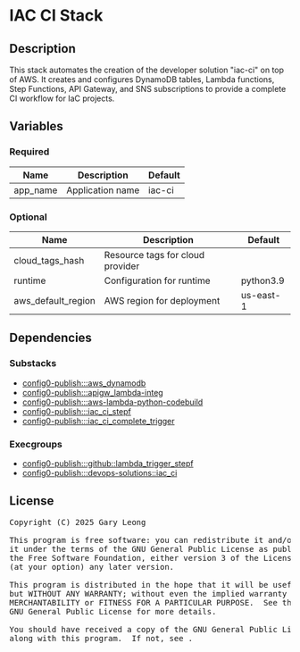 # IAC CI Stack

## Description
This stack automates the creation of the developer solution "iac-ci" on top of AWS. It creates and configures DynamoDB tables, Lambda functions, Step Functions, API Gateway, and SNS subscriptions to provide a complete CI workflow for IaC projects.

## Variables

### Required
| Name | Description | Default |
|------|-------------|---------|
| app_name | Application name | iac-ci |

### Optional
| Name | Description | Default |
|------|-------------|---------|
| cloud_tags_hash | Resource tags for cloud provider | &nbsp; |
| runtime | Configuration for runtime | python3.9 |
| aws_default_region | AWS region for deployment | us-east-1 |

## Dependencies

### Substacks
- [config0-publish:::aws_dynamodb](https://api-app.config0.com/web_api/v1.0/stacks/config0-publish/aws_dynamodb)
- [config0-publish:::apigw_lambda-integ](https://api-app.config0.com/web_api/v1.0/stacks/config0-publish/apigw_lambda-integ)
- [config0-publish:::aws-lambda-python-codebuild](https://api-app.config0.com/web_api/v1.0/stacks/config0-publish/aws-lambda-python-codebuild)
- [config0-publish:::iac_ci_stepf](https://api-app.config0.com/web_api/v1.0/stacks/config0-publish/iac_ci_stepf)
- [config0-publish:::iac_ci_complete_trigger](https://api-app.config0.com/web_api/v1.0/stacks/config0-publish/iac_ci_complete_trigger)

### Execgroups
- [config0-publish:::github::lambda_trigger_stepf](https://api-app.config0.com/web_api/v1.0/exec/groups/config0-publish/github/lambda_trigger_stepf)
- [config0-publish:::devops-solutions::iac_ci](https://api-app.config0.com/web_api/v1.0/exec/groups/config0-publish/devops-solutions/iac_ci)

## License
<pre>
Copyright (C) 2025 Gary Leong <gary@config0.com>

This program is free software: you can redistribute it and/or modify
it under the terms of the GNU General Public License as published by
the Free Software Foundation, either version 3 of the License, or
(at your option) any later version.

This program is distributed in the hope that it will be useful,
but WITHOUT ANY WARRANTY; without even the implied warranty of
MERCHANTABILITY or FITNESS FOR A PARTICULAR PURPOSE.  See the
GNU General Public License for more details.

You should have received a copy of the GNU General Public License
along with this program.  If not, see <https://www.gnu.org/licenses/>.
</pre>
